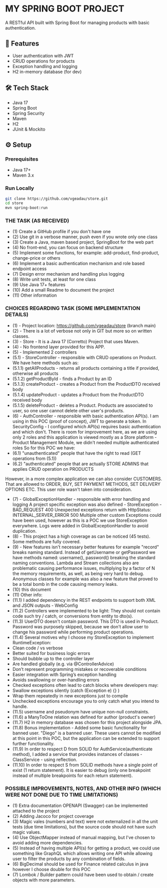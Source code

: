 # MY SPRING BOOT PROJECT
A RESTful API built with Spring Boot for managing products with basic authentication.

## 🚀 Features
- User authentication with JWT
- CRUD operations for products
- Exception handling and logging
- H2 in-memory database (for dev)

## 🛠 Tech Stack

- Java 17
- Spring Boot
- Spring Security
- Maven
- H2
- JUnit & Mockito

## ⚙️ Setup

### Prerequisites
- Java 17+
- Maven 3.x

### Run Locally

```bash
git clone https://github.com/vgeadau/store.git
cd store
mvn spring-boot:run
```

### THE TASK (AS RECEIVED)
- (1) Create a GitHub profile if you don't have one
- (2) Use git in a verbose manner, push even if you wrote only one class
- (3) Create a Java, maven based project, SpringBoot for the web part
- (4) No front-end, you can focus on backend structure
- (5) Implement some functions, for example: add-product, find-product, change-price or others
- (6) Implement a basic authentication mechanism and role based endpoint access
- (7) Design error mechanism and handling plus logging
- (8) Write unit tests, at least for one class
- (9) Use Java 17+ features
- (10) Add a small Readme to document the project
- (11) Other information

### CHOICES REGARDING TASK (SOME IMPLEMENTATION DETAILS)
- (1) - Project location: https://github.com/vgeadau/store (branch main)
- (2) - There is a lot of verbose not only in GIT but more so on written classes.
- (3) - Store - It is a Java 17 (Corretto) Project that uses Maven.
- (4) - No frontend layer provided for this APP.
- (5) - Implemented 2 controllers
- (5.1) - StoreController - responsible with CRUD operations on Product. We have here methods such as:
- (5.1.1) getAllProducts - returns all products containing a title if provided, otherwise all products
- (5.1.2) getProductById - finds a Product by an ID
- (5.1.3) createProduct - creates a Product from the ProductDTO received body
- (5.1.4) updateProduct - updates a Product from the ProductDTO received body
- (5.1.5) deleteProduct - deletes a Product.
Products are associated to user, so one user cannot delete other user's products.
- (6) - AuthController - responsible with basic authentication API(s). I am using in this POC (proof of concept),
JWT to generate a token. 
In SecurityConfig - I configured which API(s) requires basic authentication and which don't. 
There is room for improvement here, as we are using only 2 roles and this application is viewed mostly as
a Store platform - Product Management Module, we didn't needed multiple authenticated roles
So for this POC we have:
- (6.1) "unauthenticated" people that have the right to read (GET operations from (5.1))
- (6.2) "authenticated" people that are actually STORE ADMINS that applies CRUD operation on PRODUCTS

However, in a more complex application we can also consider CUSTOMERS. 
That are allowed to ORDER, BUY, SET PAYMENT METHODS, SET DELIVERY OPTIONS ETC. 
This user role wasn't taken into consideration.
- (7) - GlobalExceptionHandler - responsible with error handling and logging
A project specific exception was also defined - StoreException - BAD_REQUEST 400
Unexpected exceptions return with HttpStatus: INTERNAL_SERVER_ERROR 500
Multiple other custom Exceptions could have been used, however as this is a POC we use StoreException everywhere.
Logs were added in GlobalExceptionHandler to avoid duplication.
- (8) - This project has a high coverage as can be noticed (45 tests). Some methods are fully covered.
- (9) - New features isn't necessary better features for example "record" breaks naming standard.
Instead of getUsername or getPassword we have methods named: username(), password() breaking the standard naming conventions.
Lambda and Stream collections also are problematic causing performance issues, multiplying by a factor of N the memory
requirements, as well, as being very hard to debug.
Anonymous classes for example was also a new feature that proved to be a total bomb in the code causing memory leaks.
- (10) this document
- (11) Other info:
- (11.1) I added dependency in the REST endpoints to support both XML and JSON outputs - WebConfig
- (11.2) Controllers were implemented to be light:
They should not contain code such try / catch, or conversions from entity to dto(s).
- (11.3) UserDTO doesn't contain password. This DTO is used in Product. Password was purposely skipped,
because we don't allow user to change his password while performing product operations.
- (11.4) Several motives why I choose my StoreException to implement RuntimeException:
 - Clean code / vs verbose
 - Better suited for business logic errors
 - Should bubble up to the controller layer
 - Are handled globally (e.g. via @ControllerAdvice)
 - Don’t represent programming mistakes or recoverable conditions
 - Easier integration with Spring’s exception handling
 - Avoids swallowing or over-handling errors
 - Checked exceptions often lead to catch blocks where developers may:
 - Swallow exceptions silently (catch (Exception e) {} )
 - Wrap them repeatedly in new exceptions just to compile
 - Unchecked exceptions encourage you to only catch what you intend to handle.
- (11.5) username and pseudonym have unique non-null constraints.
- (11.6) a ManyToOne relation was defined for author (product's owner)
- (11.7) H2 in memory database was chosen for this project alongside JPA.
- (11.8) Bonus implementation - Added some basic functionality for banned user. "Diego" is a banned user.
These users cannot be modified at this point in this POC, but the application can be extended to support
further functionality.
- (11.9) In order to respect D from SOLID for AuthService(authenticate method), I added a service that
provides instances of classes - ClassService - using reflection.
- (11.10) In order to respect S from SOLID methods have a single point of exist (1 return statement). It is
easier to debug (only one breakpoint instead of multiple breakpoints for each return statement).

### POSSIBLE IMPROVEMENTS, NOTES, AND OTHER INFO (WHICH WERE NOT DONE DUE TO TIME LIMITATIONS)
- (1) Extra documentation OPENAPI (Swagger) can be implemented attached to the project
- (2) Adding Jacoco for project coverage
- (3) Magic vales (numbers and text) were not externalized in all the unit tests (due time limitations), but
the source code should not have such magic values.
- (4) Use ObjectMapper instead of manual mapping, but I've chosen to avoid adding more dependencies.
- (5) Instead of having multiple API(s) for getting a product, we could use something like GraphQL which allows
writing one API while allowing user to filter the products by any combination of fields.
- (6) BigDecimal should be used for Finance related calculus in java however I choose double for this POC
- (7) Lombok / Builder pattern could have been used to obtain / create objects with more parameters.